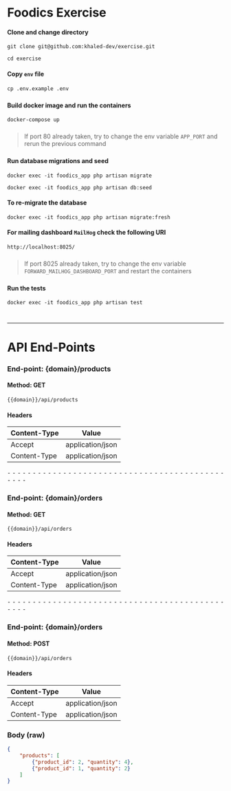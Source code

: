 # Foodics Exercise

#### Clone and change directory

```
git clone git@github.com:khaled-dev/exercise.git

cd exercise
```

#### Copy `env` file
```
cp .env.example .env
```
###


#### Build docker image and run the containers
```
docker-compose up 
```
###
> If port 80 already taken, try to change the env variable `APP_PORT` and rerun the previous command
###

#### Run database migrations and seed
```
docker exec -it foodics_app php artisan migrate

docker exec -it foodics_app php artisan db:seed
```

#### To re-migrate the database
```
docker exec -it foodics_app php artisan migrate:fresh
```

#### For mailing dashboard `MailHog` check the following URI
```
http://localhost:8025/
```

###
> If port 8025 already taken, try to change the env variable `FORWARD_MAILHOG_DASHBOARD_PORT` and restart the containers
###

#### Run the tests
```
docker exec -it foodics_app php artisan test
```

#

----

###

# API End-Points

### End-point: {domain}/products
#### Method: GET
```
{{domain}}/api/products
```
#### Headers

|Content-Type|Value|
|---|---|
|Accept|application/json|
|Content-Type|application/json|



⁃ ⁃ ⁃ ⁃ ⁃ ⁃ ⁃ ⁃ ⁃ ⁃ ⁃ ⁃ ⁃ ⁃ ⁃ ⁃ ⁃ ⁃ ⁃ ⁃ ⁃ ⁃ ⁃ ⁃ ⁃ ⁃ ⁃ ⁃ ⁃ ⁃ ⁃ ⁃ ⁃ ⁃ ⁃ ⁃ ⁃ ⁃ ⁃ ⁃ ⁃ ⁃ ⁃ ⁃ ⁃ ⁃ ⁃

### End-point: {domain}/orders
#### Method: GET
```
{{domain}}/api/orders
```
#### Headers

|Content-Type|Value|
|---|---|
|Accept|application/json|
|Content-Type|application/json|



⁃ ⁃ ⁃ ⁃ ⁃ ⁃ ⁃ ⁃ ⁃ ⁃ ⁃ ⁃ ⁃ ⁃ ⁃ ⁃ ⁃ ⁃ ⁃ ⁃ ⁃ ⁃ ⁃ ⁃ ⁃ ⁃ ⁃ ⁃ ⁃ ⁃ ⁃ ⁃ ⁃ ⁃ ⁃ ⁃ ⁃ ⁃ ⁃ ⁃ ⁃ ⁃ ⁃ ⁃ ⁃ ⁃ ⁃

### End-point: {domain}/orders
#### Method: POST
```
{{domain}}/api/orders
```
#### Headers

|Content-Type|Value|
|---|---|
|Accept|application/json|
|Content-Type|application/json|


### Body (**raw**)

```json
{
    "products": [
        {"product_id": 2, "quantity": 4},
        {"product_id": 1, "quantity": 2}
    ]
}
```

